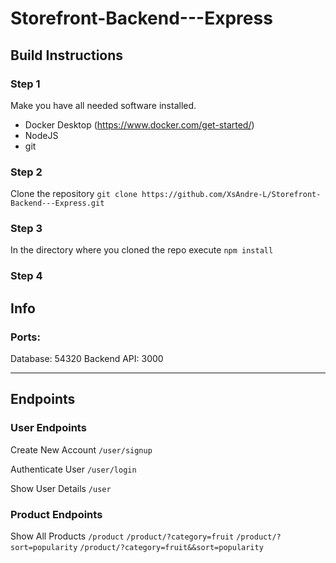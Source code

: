 # Storefront-Backend---Express

## Build Instructions

### Step 1
Make you have all needed software installed.
- Docker Desktop (https://www.docker.com/get-started/)
- NodeJS
- git

### Step 2
Clone the repository
`git clone https://github.com/XsAndre-L/Storefront-Backend---Express.git`


### Step 3
In the directory where you cloned the repo execute `npm install`


### Step 4


## Info

### Ports: 
Database: 54320
Backend API: 3000

---
## Endpoints
### User Endpoints
Create New Account
`/user/signup`

Authenticate User
`/user/login`

Show User Details
`/user`


### Product Endpoints
Show All Products
`/product`
`/product/?category=fruit`
`/product/?sort=popularity`
`/product/?category=fruit&&sort=popularity`

